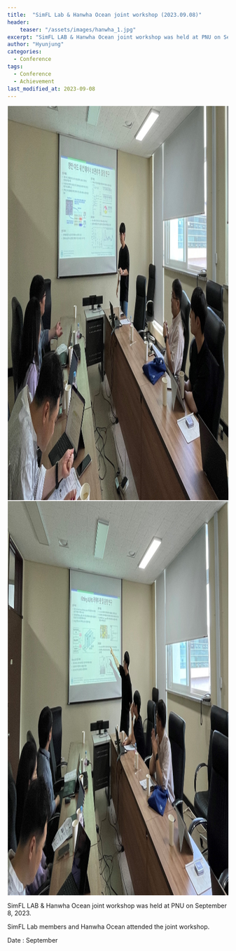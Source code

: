 ```yaml
---
title:  "SimFL Lab & Hanwha Ocean joint workshop (2023.09.08)"
header:
    teaser: "/assets/images/hanwha_1.jpg"
excerpt: "SimFL LAB & Hanwha Ocean joint workshop was held at PNU on September 8, 2023."
author: "Hyunjung"
categories:
  - Conference
tags:
  - Conference
  - Achievement
last_modified_at: 2023-09-08
---
```

<img align="center" width="900" height="900" style="border: 1px solid white" src="/assets/images/hanwha_1.jpg">
<img align="center" width="900" height="900" style="border: 1px solid white" src="/assets/images/hanwha_3.jpg">  

SimFL LAB & Hanwha Ocean joint workshop was held at PNU on September 8, 2023.

SimFL Lab members and Hanwha Ocean attended the joint workshop.

Date : September